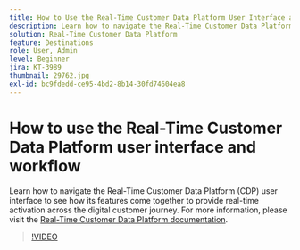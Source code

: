 ```yaml
---
title: How to Use the Real-Time Customer Data Platform User Interface and Workflow
description: Learn how to navigate the Real-Time Customer Data Platform (CDP) user interface to see how its features come together to provide real-time activation across the digital customer journey.
solution: Real-Time Customer Data Platform
feature: Destinations
role: User, Admin
level: Beginner
jira: KT-3989
thumbnail: 29762.jpg
exl-id: bc9fdedd-ce95-4bd2-8b14-30fd74604ea8
---
```

# How to use the Real-Time Customer Data Platform user interface and workflow

Learn how to navigate the Real-Time Customer Data Platform (CDP) user interface to see how its features come together to provide real-time activation across the digital customer journey. For more information, please visit the [Real-Time Customer Data Platform documentation](https://experienceleague.adobe.com/docs/experience-platform/rtcdp/overview.html).

>[!VIDEO](https://video.tv.adobe.com/v/29762?learn=on&enablevpops)
